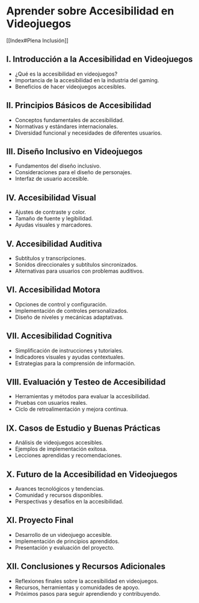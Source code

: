 # Aprender sobre Accesibilidad en Videojuegos

[[Index#Plena Inclusión]]


## I. Introducción a la Accesibilidad en Videojuegos
   - ¿Qué es la accesibilidad en videojuegos?
   - Importancia de la accesibilidad en la industria del gaming.
   - Beneficios de hacer videojuegos accesibles.

## II. Principios Básicos de Accesibilidad
   - Conceptos fundamentales de accesibilidad.
   - Normativas y estándares internacionales.
   - Diversidad funcional y necesidades de diferentes usuarios.

## III. Diseño Inclusivo en Videojuegos
   - Fundamentos del diseño inclusivo.
   - Consideraciones para el diseño de personajes.
   - Interfaz de usuario accesible.

## IV. Accesibilidad Visual
   - Ajustes de contraste y color.
   - Tamaño de fuente y legibilidad.
   - Ayudas visuales y marcadores.

## V. Accesibilidad Auditiva
   - Subtítulos y transcripciones.
   - Sonidos direccionales y subtítulos sincronizados.
   - Alternativas para usuarios con problemas auditivos.

## VI. Accesibilidad Motora
   - Opciones de control y configuración.
   - Implementación de controles personalizados.
   - Diseño de niveles y mecánicas adaptativas.

## VII. Accesibilidad Cognitiva
   - Simplificación de instrucciones y tutoriales.
   - Indicadores visuales y ayudas contextuales.
   - Estrategias para la comprensión de información.

## VIII. Evaluación y Testeo de Accesibilidad
   - Herramientas y métodos para evaluar la accesibilidad.
   - Pruebas con usuarios reales.
   - Ciclo de retroalimentación y mejora continua.

## IX. Casos de Estudio y Buenas Prácticas
   - Análisis de videojuegos accesibles.
   - Ejemplos de implementación exitosa.
   - Lecciones aprendidas y recomendaciones.

## X. Futuro de la Accesibilidad en Videojuegos
   - Avances tecnológicos y tendencias.
   - Comunidad y recursos disponibles.
   - Perspectivas y desafíos en la accesibilidad.

## XI. Proyecto Final
   - Desarrollo de un videojuego accesible.
   - Implementación de principios aprendidos.
   - Presentación y evaluación del proyecto.

## XII. Conclusiones y Recursos Adicionales
   - Reflexiones finales sobre la accesibilidad en videojuegos.
   - Recursos, herramientas y comunidades de apoyo.
   - Próximos pasos para seguir aprendiendo y contribuyendo.


